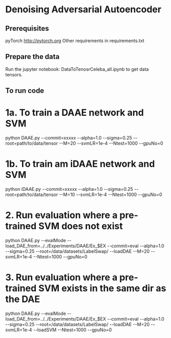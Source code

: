 # Denoising Adversarial Autoencoder

## Prerequisites

pyTorch http://pytorch.org
Other requirements in requirements.txt

## Prepare the data

Run the jupyter notebook: DataToTenosrCeleba_all.ipynb to get data tensors.


## To run code


# 1a. To train a DAAE network and SVM
python DAAE.py --commit=xxxxx --alpha=1.0 --sigma=0.25 --root=path/to/data/tensor  --M=20 --svmLR=1e-4 --Ntest=1000 --gpuNo=0

# 1b. To train am iDAAE network and SVM
python iDAAE.py --commit=xxxxx --alpha=1.0 --sigma=0.25 --root=path/to/data/tensor  --M=10 --svmLR=1e-4 --Ntest=1000 --gpuNo=0

# 2. Run evaluation where a pre-trained SVM does not exist

python DAAE.py --evalMode --load_DAE_from=../../Experiments/DAAE/Ex_$EX --commit=eval --alpha=1.0 --sigma=0.25 --root=/data/datasets/LabelSwap/ --loadDAE --M=20 --svmLR=1e-4 --Ntest=1000 --gpuNo=0

# 3. Run evaluation where a pre-trained SVM exists in the same dir as the DAE

python DAAE.py --evalMode --load_DAE_from=../../Experiments/DAAE/Ex_$EX --commit=eval --alpha=1.0 --sigma=0.25 --root=/data/datasets/LabelSwap/ --loadDAE --M=20 --svmLR=1e-4 --loadSVM --Ntest=1000 --gpuNo=0




